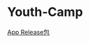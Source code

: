 # Youth-Camp

[App Release包](https://github.com/leekey-sjtu/Youth-Camp/blob/master/app/release/app-release.apk)
